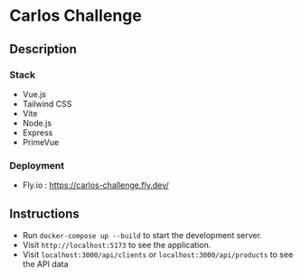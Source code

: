# Carlos Challenge

## Description
### Stack
- Vue.js
- Tailwind CSS
- Vite
- Node.js
- Express
- PrimeVue

### Deployment
- Fly.io : https://carlos-challenge.fly.dev/

## Instructions
- Run `docker-compose up --build` to start the development server.
- Visit `http://localhost:5173` to see the application.
- Visit `localhost:3000/api/clients` or `localhost:3000/api/products` to see the API data

